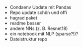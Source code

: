 - Condaenv Update mit Pandas
- Repo update schön und öffi
- hagrad paket
- readme besser
- andere NNs (z. B. Resnet18)
- ein notebook mit NLP (sparse?!)?
- Dateistruktur repo
